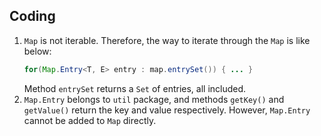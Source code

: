## Coding
1. `Map` is not iterable. Therefore, the way to iterate through the `Map` is like below:
    ```java
    for(Map.Entry<T, E> entry : map.entrySet()) { ... }
    ```
    Method `entrySet` returns a `Set` of entries, all included.
2. `Map.Entry` belongs to `util` package, and methods `getKey()` and `getValue()` return
the key and value respectively. However, `Map.Entry` cannot be added to `Map` directly.
    